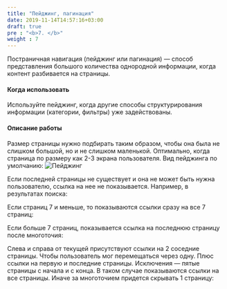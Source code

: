 ```yaml
---
title: "Пейджинг, пагинация"
date: 2019-11-14T14:57:16+03:00
draft: true
pre : "<b>7. </b>"
weight : 7
---
```


Постраничная навигация (пейджинг или пагинация) — способ представления большого количества однородной информации, когда контент разбивается на страницы.

#### Когда использовать
Используйте пейджинг, когда другие способы структурирования информации (категории, фильтры) уже задействованы.



#### Описание работы
Размер страницы нужно подбирать таким образом, чтобы она была не слишком большой, но и не слишком маленькой. Оптимально, когда страница по размеру как 2-3 экрана пользователя.
Вид пейджинга по умолчанию:
![Пейджинг](../../images/image62.png)

Если последней страницы не существует и она не может быть нужна пользователю, ссылка на нее не показывается. Например, в результатах поиска:

Если страниц 7 и меньше, то показываются ссылки сразу на все 7 страниц:


Если больше 7 страниц, показывается ссылка на последнюю страницу после многоточия:

Слева и справа от текущей присутствуют ссылки на 2 соседние страницы. Чтобы пользователь мог перемещаться через одну. Плюс ссылки на первую и последние страницы.
Исключения — пятые страницы с начала и с конца. В таком случае показываются ссылки на все страницы. Иначе за многоточием придется скрывать 1 страницу:


